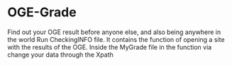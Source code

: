 # OGE-Grade
Find out your OGE result before anyone else, and also being anywhere in the world
Run CheckingINFO file. It contains the function of opening a site with the results of the OGE. Inside the MyGrade file in the function via change your data through the Xpath

